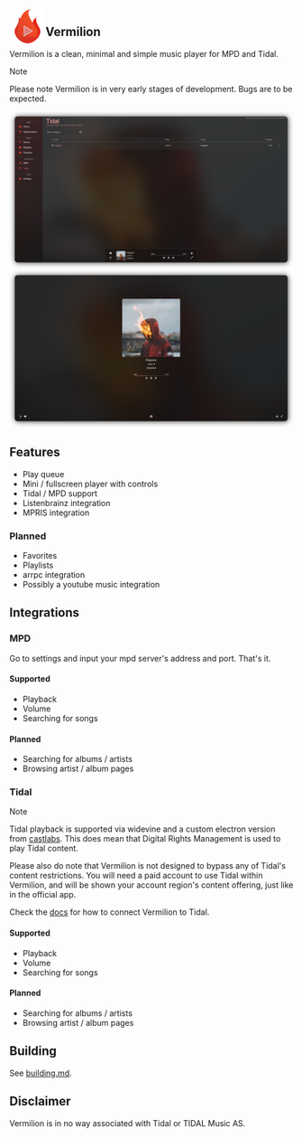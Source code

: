 <img align="left" style="width: 64px" src="assets/logo256.png">

## Vermilion

Vermilion is a clean, minimal and simple music player for MPD and Tidal.

> [!NOTE]
> Please note Vermilion is in very early stages of development.
> Bugs are to be expected.


![](./assets/ui1.png) <br/>
![](./assets/ui2.png)


## Features

- Play queue
- Mini / fullscreen player with controls
- Tidal / MPD support
- Listenbrainz integration
- MPRIS integration

### Planned

- Favorites
- Playlists
- arrpc integration
- Possibly a youtube music integration

## Integrations

### MPD

Go to settings and input your mpd server's address and port. That's it.

#### Supported

- Playback
- Volume
- Searching for songs

#### Planned

- Searching for albums / artists
- Browsing artist / album pages

### Tidal

> [!NOTE]
> Tidal playback is supported via widevine and a custom electron version from [castlabs](https://github.com/castlabs/electron-releases).
> This does mean that Digital Rights Management is used to play Tidal content.
>
> Please also do note that Vermilion is not designed to bypass any of Tidal's content restrictions. You will need a paid account to use Tidal within Vermilion, and will be shown your account region's content offering, just like in the official app.

Check the [docs](./docs/Tidal.md) for how to connect Vermilion to Tidal.

#### Supported

- Playback
- Volume
- Searching for songs

#### Planned

- Searching for albums / artists
- Browsing artist / album pages

## Building

See [building.md](./docs/Building.md).

## Disclaimer

Vermilion is in no way associated with Tidal or TIDAL Music AS.
